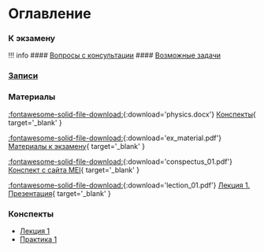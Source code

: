 # Оглавление

### К экзамену

!!! info
    #### [Вопросы с консультации](consultation/)
    #### [Возможные задачи](exam/)

### [Записи](watch/)

### Материалы

[:fontawesome-solid-file-download:](files/physics.docx){:download='physics.docx'} [Конспекты](files/physics.docx){ target='_blank' }

[:fontawesome-solid-file-download:](files/ex_material.pdf){:download='ex_material.pdf'} [Материалы к экзамену](files/ex_material.pdf){ target='_blank' }

[:fontawesome-solid-file-download:](files/conspectus_01.pdf){:download='conspectus_01.pdf'} [Конспект с сайта MEI](files/conspectus_01.pdf){ target='_blank' }

[:fontawesome-solid-file-download:](files/lection_01.pdf){:download='lection_01.pdf'} [Лекция 1. Презентация](files/lection_01.pdf){ target='_blank' }

### Конспекты

- [Лекция 1](conspectus/01/)
- [Практика 1](conspectus/02/)
